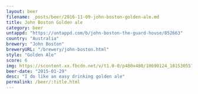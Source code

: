 ```yaml
---
layout: beer
filename: _posts/beer/2016-11-09-john-boston-golden-ale.md
title: John Boston Golden ale
category: beer
untappd: "https://untappd.com/b/john-boston-the-guard-house/852663"
country: "Australia"
brewery: "John Boston"
breweryURL: "/brewery/john-boston.html"
style: "Golden Ale"
score: 6
img: https://scontent.xx.fbcdn.net/v/t1.0-0/p480x480/10690124_10153055770718745_5622367894684528293_n.jpg?oh=c24dabaa78210d6a4dab7ba6b009cca3&oe=593977E0
beer-date: "2015-01-29"
desc: "I do like an easy drinking golden ale"
permalink: /beer/:title.html
---
```


